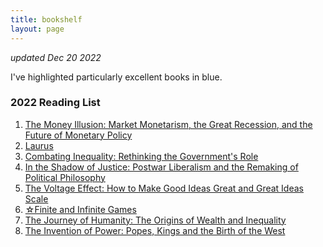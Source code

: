 ```yaml
---
title: bookshelf
layout: page
---
```


<i> updated Dec 20 2022 </i>

I've highlighted particularly excellent books in blue.

<h3> 2022 Reading List </h3>

<ol>
<li><a href="https://www.alibris.com/The-Money-Illusion-Market-Monetarism-the-Great-Recession-and-the-Future-of-Monetary-Policy-Scott-Sumner/book/49326256?matches=6">The Money Illusion: Market Monetarism, the Great Recession, and the Future of Monetary Policy</a></li>
<li><a href="https://www.alibris.com/Laurus-The-International-Bestseller-Eugene-Vodolazkin/book/50713781?matches=58">Laurus</a></li>
<li><a href="https://www.alibris.com/booksearch?mtype=B&keyword=combating+inequality+rethinking+the+government%27s+role&hs.x=0&hs.y=0&hs=Submit">Combating Inequality: Rethinking the Government's Role</a></li>
<li><a href="https://www.alibris.com/In-the-Shadow-of-Justice-Postwar-Liberalism-and-the-Remaking-of-Political-Philosophy-Katrina-Forrester/book/43565233?matches=21">In the Shadow of Justice: Postwar Liberalism and the Remaking of Political Philosophy</a></li>
<li><a href="https://www.alibris.com/The-Voltage-Effect-How-to-Make-Good-Ideas-Great-and-Great-Ideas-Scale-John-a-List/book/50814649?matches=43">The Voltage Effect: How to Make Good Ideas Great and Great Ideas Scale</a></li>
<li><a href="https://www.alibris.com/Finite-and-Infinite-Games-James-Carse/book/2327667?matches=56">☆Finite and Infinite Games</a></li>
<li><a href="https://www.alibris.com/booksearch?mtype=B&keyword=The+Journey+of+Humanity%3A+The+Origins+of+Wealth+and+Inequality&hs.x=0&hs.y=0&hs=Submit">The Journey of Humanity: The Origins of Wealth and Inequality</a></li>
<li><a href="https://www.alibris.com/The-Invention-of-Power-Popes-Kings-and-the-Birth-of-the-West-Bruce-Bueno-de-Mesquita/book/50726023?matches=62">The Invention of Power: Popes, Kings and the Birth of the West</a></li>
</ol>
